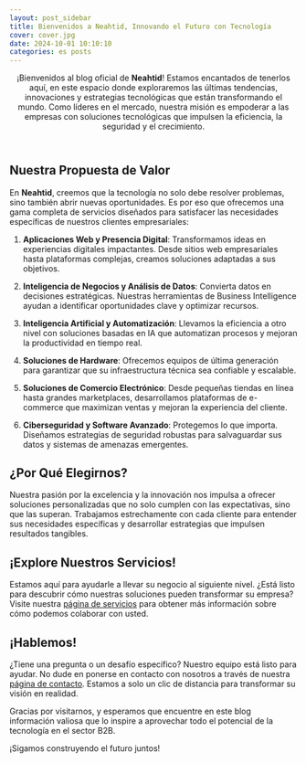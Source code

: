 ```yaml
---
layout: post_sidebar
title: Bienvenidos a Neahtid, Innovando el Futuro con Tecnología
cover: cover.jpg
date: 2024-10-01 10:10:10
categories: es posts
---
```

<header class="entry-header">
¡Bienvenidos al blog oficial de <b>Neahtid</b>! Estamos encantados de tenerlos aquí, en este espacio donde exploraremos las últimas tendencias, innovaciones y estrategias tecnológicas que están transformando el mundo. Como líderes en el mercado, nuestra misión es empoderar a las empresas con soluciones tecnológicas que impulsen la eficiencia, la seguridad y el crecimiento.
</header>

## Nuestra Propuesta de Valor

En **Neahtid**, creemos que la tecnología no solo debe resolver problemas, sino también abrir nuevas oportunidades. Es por eso que ofrecemos una gama completa de servicios diseñados para satisfacer las necesidades específicas de nuestros clientes empresariales:

1. **Aplicaciones Web y Presencia Digital**:
Transformamos ideas en experiencias digitales impactantes. Desde sitios web empresariales hasta plataformas complejas, creamos soluciones adaptadas a sus objetivos.

1. **Inteligencia de Negocios y Análisis de Datos**:
Convierta datos en decisiones estratégicas. Nuestras herramientas de Business Intelligence ayudan a identificar oportunidades clave y optimizar recursos.

1. **Inteligencia Artificial y Automatización**:
Llevamos la eficiencia a otro nivel con soluciones basadas en IA que automatizan procesos y mejoran la productividad en tiempo real.

1. **Soluciones de Hardware**:
Ofrecemos equipos de última generación para garantizar que su infraestructura técnica sea confiable y escalable.

1. **Soluciones de Comercio Electrónico**:
Desde pequeñas tiendas en línea hasta grandes marketplaces, desarrollamos plataformas de e-commerce que maximizan ventas y mejoran la experiencia del cliente.

1. **Ciberseguridad y Software Avanzado**:
Protegemos lo que importa. Diseñamos estrategias de seguridad robustas para salvaguardar sus datos y sistemas de amenazas emergentes.

## ¿Por Qué Elegirnos?

Nuestra pasión por la excelencia y la innovación nos impulsa a ofrecer soluciones personalizadas que no solo cumplen con las expectativas, sino que las superan. Trabajamos estrechamente con cada cliente para entender sus necesidades específicas y desarrollar estrategias que impulsen resultados tangibles.

## ¡Explore Nuestros Servicios!

Estamos aquí para ayudarle a llevar su negocio al siguiente nivel. ¿Está listo para descubrir cómo nuestras soluciones pueden transformar su empresa? Visite nuestra [página de servicios](/services) para obtener más información sobre cómo podemos colaborar con usted.

## ¡Hablemos!

¿Tiene una pregunta o un desafío específico? Nuestro equipo está listo para ayudar. No dude en ponerse en contacto con nosotros a través de nuestra [página de contacto](/contact-us). Estamos a solo un clic de distancia para transformar su visión en realidad.

Gracias por visitarnos, y esperamos que encuentre en este blog información valiosa que lo inspire a aprovechar todo el potencial de la tecnología en el sector B2B.

¡Sigamos construyendo el futuro juntos!

